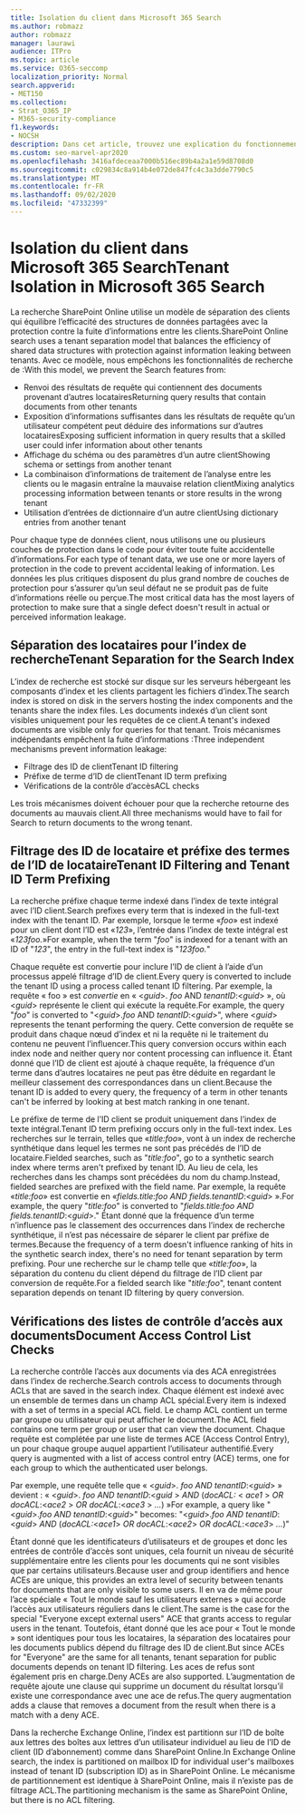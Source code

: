 ```yaml
---
title: Isolation du client dans Microsoft 365 Search
ms.author: robmazz
author: robmazz
manager: laurawi
audience: ITPro
ms.topic: article
ms.service: O365-seccomp
localization_priority: Normal
search.appverid:
- MET150
ms.collection:
- Strat_O365_IP
- M365-security-compliance
f1.keywords:
- NOCSH
description: Dans cet article, trouvez une explication du fonctionnement de l’isolation client pour séparer les données client dans Microsoft 365 Search.
ms.custom: seo-marvel-apr2020
ms.openlocfilehash: 3416afdeceaa7000b516ec89b4a2a1e59d8708d0
ms.sourcegitcommit: c029834c8a914b4e072de847fc4c3a3dde7790c5
ms.translationtype: MT
ms.contentlocale: fr-FR
ms.lasthandoff: 09/02/2020
ms.locfileid: "47332399"
---
```

# <a name="tenant-isolation-in-microsoft-365-search"></a><span data-ttu-id="45cf5-103">Isolation du client dans Microsoft 365 Search</span><span class="sxs-lookup"><span data-stu-id="45cf5-103">Tenant Isolation in Microsoft 365 Search</span></span>

<span data-ttu-id="45cf5-104">La recherche SharePoint Online utilise un modèle de séparation des clients qui équilibre l’efficacité des structures de données partagées avec la protection contre la fuite d’informations entre les clients.</span><span class="sxs-lookup"><span data-stu-id="45cf5-104">SharePoint Online search uses a tenant separation model that balances the efficiency of shared data structures with protection against information leaking between tenants.</span></span> <span data-ttu-id="45cf5-105">Avec ce modèle, nous empêchons les fonctionnalités de recherche de :</span><span class="sxs-lookup"><span data-stu-id="45cf5-105">With this model, we prevent the Search features from:</span></span>

- <span data-ttu-id="45cf5-106">Renvoi des résultats de requête qui contiennent des documents provenant d’autres locataires</span><span class="sxs-lookup"><span data-stu-id="45cf5-106">Returning query results that contain documents from other tenants</span></span>
- <span data-ttu-id="45cf5-107">Exposition d’informations suffisantes dans les résultats de requête qu’un utilisateur compétent peut déduire des informations sur d’autres locataires</span><span class="sxs-lookup"><span data-stu-id="45cf5-107">Exposing sufficient information in query results that a skilled user could infer information about other tenants</span></span>
- <span data-ttu-id="45cf5-108">Affichage du schéma ou des paramètres d’un autre client</span><span class="sxs-lookup"><span data-stu-id="45cf5-108">Showing schema or settings from another tenant</span></span>
- <span data-ttu-id="45cf5-109">La combinaison d’informations de traitement de l’analyse entre les clients ou le magasin entraîne la mauvaise relation client</span><span class="sxs-lookup"><span data-stu-id="45cf5-109">Mixing analytics processing information between tenants or store results in the wrong tenant</span></span>
- <span data-ttu-id="45cf5-110">Utilisation d’entrées de dictionnaire d’un autre client</span><span class="sxs-lookup"><span data-stu-id="45cf5-110">Using dictionary entries from another tenant</span></span>

<span data-ttu-id="45cf5-111">Pour chaque type de données client, nous utilisons une ou plusieurs couches de protection dans le code pour éviter toute fuite accidentelle d’informations.</span><span class="sxs-lookup"><span data-stu-id="45cf5-111">For each type of tenant data, we use one or more layers of protection in the code to prevent accidental leaking of information.</span></span> <span data-ttu-id="45cf5-112">Les données les plus critiques disposent du plus grand nombre de couches de protection pour s’assurer qu’un seul défaut ne se produit pas de fuite d’informations réelle ou perçue.</span><span class="sxs-lookup"><span data-stu-id="45cf5-112">The most critical data has the most layers of protection to make sure that a single defect doesn't result in actual or perceived information leakage.</span></span>

## <a name="tenant-separation-for-the-search-index"></a><span data-ttu-id="45cf5-113">Séparation des locataires pour l’index de recherche</span><span class="sxs-lookup"><span data-stu-id="45cf5-113">Tenant Separation for the Search Index</span></span>

<span data-ttu-id="45cf5-114">L’index de recherche est stocké sur disque sur les serveurs hébergeant les composants d’index et les clients partagent les fichiers d’index.</span><span class="sxs-lookup"><span data-stu-id="45cf5-114">The search index is stored on disk in the servers hosting the index components and the tenants share the index files.</span></span> <span data-ttu-id="45cf5-115">Les documents indexés d’un client sont visibles uniquement pour les requêtes de ce client.</span><span class="sxs-lookup"><span data-stu-id="45cf5-115">A tenant's indexed documents are visible only for queries for that tenant.</span></span> <span data-ttu-id="45cf5-116">Trois mécanismes indépendants empêchent la fuite d’informations :</span><span class="sxs-lookup"><span data-stu-id="45cf5-116">Three independent mechanisms prevent information leakage:</span></span>

- <span data-ttu-id="45cf5-117">Filtrage des ID de client</span><span class="sxs-lookup"><span data-stu-id="45cf5-117">Tenant ID filtering</span></span>
- <span data-ttu-id="45cf5-118">Préfixe de terme d’ID de client</span><span class="sxs-lookup"><span data-stu-id="45cf5-118">Tenant ID term prefixing</span></span>
- <span data-ttu-id="45cf5-119">Vérifications de la contrôle d’accès</span><span class="sxs-lookup"><span data-stu-id="45cf5-119">ACL checks</span></span>

<span data-ttu-id="45cf5-120">Les trois mécanismes doivent échouer pour que la recherche retourne des documents au mauvais client.</span><span class="sxs-lookup"><span data-stu-id="45cf5-120">All three mechanisms would have to fail for Search to return documents to the wrong tenant.</span></span>

## <a name="tenant-id-filtering-and-tenant-id-term-prefixing"></a><span data-ttu-id="45cf5-121">Filtrage des ID de locataire et préfixe des termes de l’ID de locataire</span><span class="sxs-lookup"><span data-stu-id="45cf5-121">Tenant ID Filtering and Tenant ID Term Prefixing</span></span>

<span data-ttu-id="45cf5-122">La recherche préfixe chaque terme indexé dans l’index de texte intégral avec l’ID client.</span><span class="sxs-lookup"><span data-stu-id="45cf5-122">Search prefixes every term that is indexed in the full-text index with the tenant ID.</span></span> <span data-ttu-id="45cf5-123">Par exemple, lorsque le terme «*foo*» est indexé pour un client dont l’ID est «*123*», l’entrée dans l’index de texte intégral est «*123foo.*»</span><span class="sxs-lookup"><span data-stu-id="45cf5-123">For example, when the term "*foo*" is indexed for a tenant with an ID of "*123*", the entry in the full-text index is "*123foo.*"</span></span>

<span data-ttu-id="45cf5-124">Chaque requête est convertie pour inclure l’ID de client à l’aide d’un processus appelé filtrage d’ID de client.</span><span class="sxs-lookup"><span data-stu-id="45cf5-124">Every query is converted to include the tenant ID using a process called tenant ID filtering.</span></span> <span data-ttu-id="45cf5-125">Par exemple, la requête « foo » est *convertie* en « <*guid*>. *foo* AND *tenantID*:<*guid*> », où <*guid*> représente le client qui exécute la requête.</span><span class="sxs-lookup"><span data-stu-id="45cf5-125">For example, the query "*foo*" is converted to "<*guid*>.*foo* AND *tenantID*:<*guid*>", where <*guid*> represents the tenant performing the query.</span></span> <span data-ttu-id="45cf5-126">Cette conversion de requête se produit dans chaque nœud d’index et ni la requête ni le traitement du contenu ne peuvent l’influencer.</span><span class="sxs-lookup"><span data-stu-id="45cf5-126">This query conversion occurs within each index node and neither query nor content processing can influence it.</span></span> <span data-ttu-id="45cf5-127">Étant donné que l’ID de client est ajouté à chaque requête, la fréquence d’un terme dans d’autres locataires ne peut pas être déduite en regardant le meilleur classement des correspondances dans un client.</span><span class="sxs-lookup"><span data-stu-id="45cf5-127">Because the tenant ID is added to every query, the frequency of a term in other tenants can't be inferred by looking at best match ranking in one tenant.</span></span>

<span data-ttu-id="45cf5-128">Le préfixe de terme de l’ID client se produit uniquement dans l’index de texte intégral.</span><span class="sxs-lookup"><span data-stu-id="45cf5-128">Tenant ID term prefixing occurs only in the full-text index.</span></span> <span data-ttu-id="45cf5-129">Les recherches sur le terrain, telles que «*title:foo*», vont à un index de recherche synthétique dans lequel les termes ne sont pas précédés de l’ID de locataire.</span><span class="sxs-lookup"><span data-stu-id="45cf5-129">Fielded searches, such as "*title:foo*", go to a synthetic search index where terms aren't prefixed by tenant ID.</span></span> <span data-ttu-id="45cf5-130">Au lieu de cela, les recherches dans les champs sont précédées du nom du champ.</span><span class="sxs-lookup"><span data-stu-id="45cf5-130">Instead, fielded searches are prefixed with the field name.</span></span> <span data-ttu-id="45cf5-131">Par exemple, la requête «*title:foo*» est convertie en «*fields.title:foo AND fields.tenantID*:<*guid*> ».</span><span class="sxs-lookup"><span data-stu-id="45cf5-131">For example, the query "*title:foo*" is converted to "*fields.title:foo AND fields.tenantID*:<*guid*>."</span></span> <span data-ttu-id="45cf5-132">Étant donné que la fréquence d’un terme n’influence pas le classement des occurrences dans l’index de recherche synthétique, il n’est pas nécessaire de séparer le client par préfixe de termes.</span><span class="sxs-lookup"><span data-stu-id="45cf5-132">Because the frequency of a term doesn't influence ranking of hits in the synthetic search index, there's no need for tenant separation by term prefixing.</span></span> <span data-ttu-id="45cf5-133">Pour une recherche sur le champ telle que «*title:foo*», la séparation du contenu du client dépend du filtrage de l’ID client par conversion de requête.</span><span class="sxs-lookup"><span data-stu-id="45cf5-133">For a fielded search like "*title:foo*", tenant content separation depends on tenant ID filtering by query conversion.</span></span>

## <a name="document-access-control-list-checks"></a><span data-ttu-id="45cf5-134">Vérifications des listes de contrôle d’accès aux documents</span><span class="sxs-lookup"><span data-stu-id="45cf5-134">Document Access Control List Checks</span></span>

<span data-ttu-id="45cf5-135">La recherche contrôle l’accès aux documents via des ACA enregistrées dans l’index de recherche.</span><span class="sxs-lookup"><span data-stu-id="45cf5-135">Search controls access to documents through ACLs that are saved in the search index.</span></span> <span data-ttu-id="45cf5-136">Chaque élément est indexé avec un ensemble de termes dans un champ ACL spécial.</span><span class="sxs-lookup"><span data-stu-id="45cf5-136">Every item is indexed with a set of terms in a special ACL field.</span></span> <span data-ttu-id="45cf5-137">Le champ ACL contient un terme par groupe ou utilisateur qui peut afficher le document.</span><span class="sxs-lookup"><span data-stu-id="45cf5-137">The ACL field contains one term per group or user that can view the document.</span></span> <span data-ttu-id="45cf5-138">Chaque requête est complétée par une liste de termes ACE (Access Control Entry), un pour chaque groupe auquel appartient l’utilisateur authentifié.</span><span class="sxs-lookup"><span data-stu-id="45cf5-138">Every query is augmented with a list of access control entry (ACE) terms, one for each group to which the authenticated user belongs.</span></span>

<span data-ttu-id="45cf5-139">Par exemple, une requête telle que « <*guid*>. *foo AND tenantID*:<*guid*> » devient : « <*guid*>. *foo AND tenantID*:<*guid* >  *AND* (*docACL:* < *ace1* >  *OR docACL*:<*ace2* >  *OR docACL*:<*ace3* >  *...*) »</span><span class="sxs-lookup"><span data-stu-id="45cf5-139">For example, a query like "<*guid*>.*foo AND tenantID*:<*guid*>" becomes: "<*guid*>.*foo AND tenantID*:<*guid*> *AND* (*docACL:*<*ace1*> *OR docACL*:<*ace2*> *OR docACL*:<*ace3*> *...*)"</span></span>

<span data-ttu-id="45cf5-140">Étant donné que les identificateurs d’utilisateurs et de groupes et donc les entrées de contrôle d’accès sont uniques, cela fournit un niveau de sécurité supplémentaire entre les clients pour les documents qui ne sont visibles que par certains utilisateurs.</span><span class="sxs-lookup"><span data-stu-id="45cf5-140">Because user and group identifiers and hence ACEs are unique, this provides an extra level of security between tenants for documents that are only visible to some users.</span></span> <span data-ttu-id="45cf5-141">Il en va de même pour l’ace spéciale « Tout le monde sauf les utilisateurs externes » qui accorde l’accès aux utilisateurs réguliers dans le client.</span><span class="sxs-lookup"><span data-stu-id="45cf5-141">The same is the case for the special "Everyone except external users" ACE that grants access to regular users in the tenant.</span></span> <span data-ttu-id="45cf5-142">Toutefois, étant donné que les ace pour « Tout le monde » sont identiques pour tous les locataires, la séparation des locataires pour les documents publics dépend du filtrage des ID de client.</span><span class="sxs-lookup"><span data-stu-id="45cf5-142">But since ACEs for "Everyone" are the same for all tenants, tenant separation for public documents depends on tenant ID filtering.</span></span> <span data-ttu-id="45cf5-143">Les aces de refus sont également pris en charge.</span><span class="sxs-lookup"><span data-stu-id="45cf5-143">Deny ACEs are also supported.</span></span> <span data-ttu-id="45cf5-144">L’augmentation de requête ajoute une clause qui supprime un document du résultat lorsqu’il existe une correspondance avec une ace de refus.</span><span class="sxs-lookup"><span data-stu-id="45cf5-144">The query augmentation adds a clause that removes a document from the result when there is a match with a deny ACE.</span></span>

<span data-ttu-id="45cf5-145">Dans la recherche Exchange Online, l’index est partitionn sur l’ID de boîte aux lettres des boîtes aux lettres d’un utilisateur individuel au lieu de l’ID de client (ID d’abonnement) comme dans SharePoint Online.</span><span class="sxs-lookup"><span data-stu-id="45cf5-145">In Exchange Online search, the index is partitioned on mailbox ID for individual user's mailboxes instead of tenant ID (subscription ID) as in SharePoint Online.</span></span> <span data-ttu-id="45cf5-146">Le mécanisme de partitionnement est identique à SharePoint Online, mais il n’existe pas de filtrage ACL.</span><span class="sxs-lookup"><span data-stu-id="45cf5-146">The partitioning mechanism is the same as SharePoint Online, but there is no ACL filtering.</span></span>
